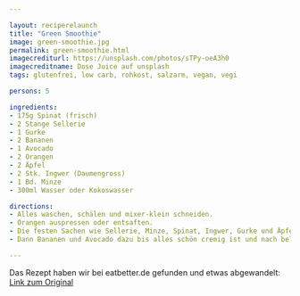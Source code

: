 ```yaml
---

layout: reciperelaunch
title: "Green Smoothie"
image: green-smoothie.jpg
permalink: green-smoothie.html
imagecrediturl: https://unsplash.com/photos/sTPy-oeA3h0
imagecreditname: Dose Juice auf unsplash
tags: glutenfrei, low carb, rohkost, salzarm, vegan, vegi

persons: 5

ingredients:
- 175g Spinat (frisch)
- 2 Stange Sellerie
- 1 Gurke
- 2 Bananen
- 1 Avocado
- 2 Orangen
- 2 Äpfel
- 2 Stk. Ingwer (Daumengross)
- 1 Bd. Minze
- 300ml Wasser oder Kokoswasser

directions:
- Alles waschen, schälen und mixer-klein schneiden.
- Orangen auspressen oder entsaften.
- Die festen Sachen wie Sellerie, Minze, Spinat, Ingwer, Gurke und Äpfel zuerst in den Mixer und mixern bis eine homogene Masse entsteht.
- Dann Bananen und Avocado dazu bis alles schön cremig ist und nach belieben mit Wasser oder Kokoswasser auffüllen.

---
```


Das Rezept haben wir bei eatbetter.de gefunden und etwas abgewandelt: [Link zum Original](https://www.eatbetter.de/rezepte/green-smoothie-einfach-lecker-zum-abnehmen?portions=5)
